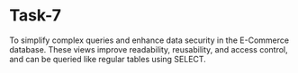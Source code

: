 # Task-7

To simplify complex queries and enhance data security in the E-Commerce database.
These views improve readability, reusability, and access control, and can be queried like regular tables using SELECT.
